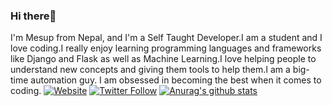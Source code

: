 ### Hi there👋
I'm Mesup from Nepal, and I'm a Self Taught Developer.I am a student and I love coding.I really enjoy learning programming languages and frameworks like Django and Flask as well as Machine Learning.I love helping people to understand new concepts and giving them tools to help them.I am a big-time automation guy. I am obsessed in becoming the best when it comes to coding.
[![Website](https://img.shields.io/website?label=Mesup.com&style=for-the-badge&url=https%3A%2F%2Fcodestackr.com)](https://mesupadhikari.blogspot.com)
[![Twitter Follow](https://img.shields.io/twitter/follow/Mesup?color=1DA1F2&logo=twitter&style=for-the-badge)](https://?original_referer=https%3A%2F%2Fgithub.com%2FcodeSTACKr&screen_name=Mesup)
[![Anurag's github stats](https://github-readme-stats.vercel.app/api?username=iammesup)](https://github.com/anuraghazra/github-readme-stats)
